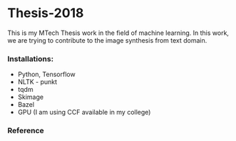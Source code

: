 # Thesis-2018

This is my MTech Thesis work in the field of machine learning. In this work, we are trying to contribute to the image synthesis from text domain. 

### Installations: ###
  * Python, Tensorflow
  * NLTK - punkt
  * tqdm
  * Skimage
  * Bazel
  * GPU (I am using CCF available in my college)
    

### Reference ###
  
